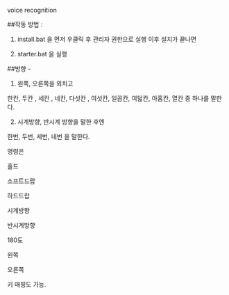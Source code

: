 voice recognition 





##작동 방법 : 

1. install.bat 을 먼저 우클릭 후 관리자 권한으로 실행 이후 설치가 끝나면

2. starter.bat 을 실행


##방향 - 

1. 왼쪽, 오른쪽을 외치고

한칸, 두칸 , 세칸 , 네칸, 다섯칸 , 여섯칸, 일곱칸, 여덟칸, 아홉칸, 열칸 중 하나를 말한다.


2. 시계방향, 반시계 방향을 말한 후엔 

한번, 두번, 세번, 네번 을 말한다. 

명령은


홀드

소프트드랍

하드드랍

시계방향

반시계방향

180도 

왼쪽

오른쪽


키 매핑도 가능.





